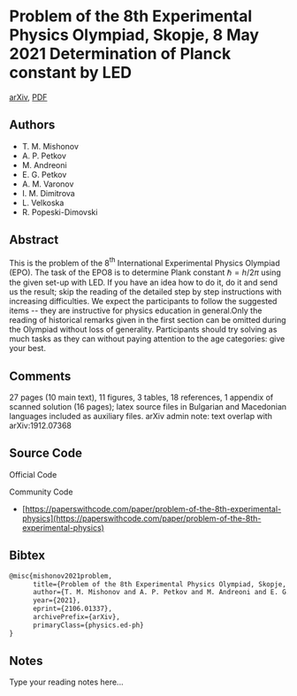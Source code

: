 
# Problem of the 8th Experimental Physics Olympiad, Skopje, 8 May 2021 Determination of Planck constant by LED

[arXiv](https://arxiv.org/abs/2106.01337), [PDF](https://arxiv.org/pdf/2106.01337.pdf)

## Authors

- T. M. Mishonov
- A. P. Petkov
- M. Andreoni
- E. G. Petkov
- A. M. Varonov
- I. M. Dimitrova
- L. Velkoska
- R. Popeski-Dimovski

## Abstract

This is the problem of the 8$^\mathrm{th}$ International Experimental Physics Olympiad (EPO). The task of the EPO8 is to determine Plank constant $\hbar=h/2\pi$ using the given set-up with LED. If you have an idea how to do it, do it and send us the result; skip the reading of the detailed step by step instructions with increasing difficulties. We expect the participants to follow the suggested items -- they are instructive for physics education in general.Only the reading of historical remarks given in the first section can be omitted during the Olympiad without loss of generality. Participants should try solving as much tasks as they can without paying attention to the age categories: give your best.

## Comments

27 pages (10 main text), 11 figures, 3 tables, 18 references, 1 appendix of scanned solution (16 pages); latex source files in Bulgarian and Macedonian languages included as auxiliary files. arXiv admin note: text overlap with arXiv:1912.07368

## Source Code

Official Code



Community Code

- [https://paperswithcode.com/paper/problem-of-the-8th-experimental-physics](https://paperswithcode.com/paper/problem-of-the-8th-experimental-physics)

## Bibtex

```tex
@misc{mishonov2021problem,
      title={Problem of the 8th Experimental Physics Olympiad, Skopje, 8 May 2021 Determination of Planck constant by LED}, 
      author={T. M. Mishonov and A. P. Petkov and M. Andreoni and E. G. Petkov and A. M. Varonov and I. M. Dimitrova and L. Velkoska and R. Popeski-Dimovski},
      year={2021},
      eprint={2106.01337},
      archivePrefix={arXiv},
      primaryClass={physics.ed-ph}
}
```

## Notes

Type your reading notes here...


